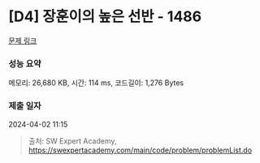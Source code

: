 # [D4] 장훈이의 높은 선반 - 1486 

[문제 링크](https://swexpertacademy.com/main/code/problem/problemDetail.do?contestProbId=AV2b7Yf6ABcBBASw) 

### 성능 요약

메모리: 26,680 KB, 시간: 114 ms, 코드길이: 1,276 Bytes

### 제출 일자

2024-04-02 11:15



> 출처: SW Expert Academy, https://swexpertacademy.com/main/code/problem/problemList.do